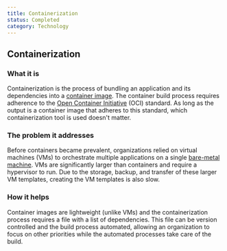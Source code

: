 ```yaml
---
title: Containerization
status: Completed
category: Technology
---
```

## Containerization

### What it is

Containerization is the process of bundling an application and its dependencies into a [container image](https://github.com/cncf/glossary/blob/main/definitions/container-image.md). The container build process requires adherence to the [Open Container Initiative](https://opencontainers.org) (OCI) standard. As long as the output is a container image that adheres to this standard, which containerization tool is used doesn't matter.

### The problem it addresses 

Before containers became prevalent, organizations relied on virtual machines (VMs) to orchestrate multiple applications on a single [bare-metal machine](https://github.com/cncf/glossary/blob/main/definitions/bare_metal_machine.md). VMs are significantly larger than containers and require a hypervisor to run. Due to the storage, backup, and transfer of these larger VM templates, creating the VM templates is also slow.

### How it helps

Container images are lightweight (unlike VMs) and the containerization process requires a file with a list of dependencies. This file can be version controlled and the build process automated, allowing an organization to focus on other priorities while the automated processes take care of the build.
